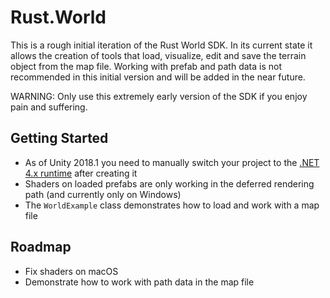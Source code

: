 # Rust.World

This is a rough initial iteration of the Rust World SDK. In its current state it allows the creation of tools that load, visualize, edit and save the terrain object from the map file. Working with prefab and path data is not recommended in this initial version and will be added in the near future.

WARNING: Only use this extremely early version of the SDK if you enjoy pain and suffering.

## Getting Started

* As of Unity 2018.1 you need to manually switch your project to the [.NET 4.x runtime](https://docs.unity3d.com/Manual/ScriptingRuntimeUpgrade.html) after creating it
* Shaders on loaded prefabs are only working in the deferred rendering path (and currently only on Windows)
* The `WorldExample` class demonstrates how to load and work with a map file

## Roadmap

* Fix shaders on macOS
* Demonstrate how to work with path data in the map file

